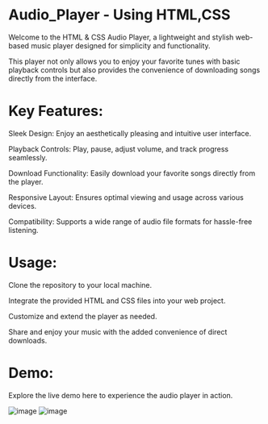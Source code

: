 # Audio_Player - Using HTML,CSS
Welcome to the HTML & CSS Audio Player, a lightweight and stylish web-based music player designed for simplicity and functionality. 

This player not only allows you to enjoy your favorite tunes with basic playback controls but also provides the convenience of downloading songs directly from the interface.

# Key Features:

Sleek Design: Enjoy an aesthetically pleasing and intuitive user interface.

Playback Controls: Play, pause, adjust volume, and track progress seamlessly.

Download Functionality: Easily download your favorite songs directly from the player.

Responsive Layout: Ensures optimal viewing and usage across various devices.

Compatibility: Supports a wide range of audio file formats for hassle-free listening.


# Usage:

Clone the repository to your local machine.

Integrate the provided HTML and CSS files into your web project.

Customize and extend the player as needed.

Share and enjoy your music with the added convenience of direct downloads.

# Demo:
Explore the live demo here to experience the audio player in action.

![image](https://github.com/ShaikSameehaTabassum/Audio_Player-Using-HTML-CSS/assets/83460032/87f7209e-9573-4b38-adf1-a31415196eb7)      ![image](https://github.com/ShaikSameehaTabassum/Audio_Player-Using-HTML-CSS/assets/83460032/2a3b2215-3aec-450d-8abc-a339e049e253)






